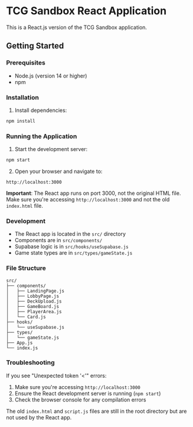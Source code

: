 # TCG Sandbox React Application

This is a React.js version of the TCG Sandbox application.

## Getting Started

### Prerequisites
- Node.js (version 14 or higher)
- npm

### Installation
1. Install dependencies:
```bash
npm install
```

### Running the Application
1. Start the development server:
```bash
npm start
```

2. Open your browser and navigate to:
```
http://localhost:3000
```

**Important**: The React app runs on port 3000, not the original HTML file. Make sure you're accessing `http://localhost:3000` and not the old `index.html` file.

### Development
- The React app is located in the `src/` directory
- Components are in `src/components/`
- Supabase logic is in `src/hooks/useSupabase.js`
- Game state types are in `src/types/gameState.js`

### File Structure
```
src/
├── components/
│   ├── LandingPage.js
│   ├── LobbyPage.js
│   ├── DeckUpload.js
│   ├── GameBoard.js
│   ├── PlayerArea.js
│   └── Card.js
├── hooks/
│   └── useSupabase.js
├── types/
│   └── gameState.js
├── App.js
└── index.js
```

### Troubleshooting
If you see "Unexpected token '<'" errors:
1. Make sure you're accessing `http://localhost:3000`
2. Ensure the React development server is running (`npm start`)
3. Check the browser console for any compilation errors

The old `index.html` and `script.js` files are still in the root directory but are not used by the React app.